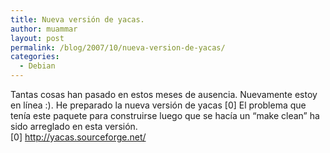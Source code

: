 ```yaml
---
title: Nueva versión de yacas.
author: muammar
layout: post
permalink: /blog/2007/10/nueva-version-de-yacas/
categories:
  - Debian
---
```

Tantas cosas han pasado en estos meses de ausencia. Nuevamente estoy en línea :). He preparado la nueva versión de yacas [0] El problema que tenía este paquete para construirse luego que se hacía un &#8220;make clean&#8221; ha sido arreglado en esta versión.  
[0] http://yacas.sourceforge.net/